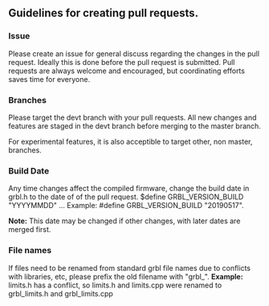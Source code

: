 ## Guidelines for creating pull requests.

### Issue

Please create an issue for general discuss regarding the changes in the pull request. Ideally this is done before the pull request is submitted. Pull requests are always welcome and encouraged, but coordinating efforts saves time for everyone.

### Branches

Please target the devt branch with your pull requests. All new changes and features are staged in the devt branch before merging to the master branch. 

For experimental features, it is also acceptible to target other, non master, branches.

### Build Date

Any time changes affect the compiled firmware, change the build date in grbl.h to the date of of the pull request. 
$define GRBL_VERSION_BUILD "YYYYMMDD" ... Example: #define GRBL_VERSION_BUILD "20190517".

**Note:** This date may be changed if other changes, with later dates are merged first.

### File names

If files need to be renamed from standard grbl file names due to conflicts with libraries, etc, please prefix the old filename with "grbl_". **Example:** limits.h has a conflict, so limits.h and limits.cpp were renamed to grbl_limits.h and grbl_limits.cpp





